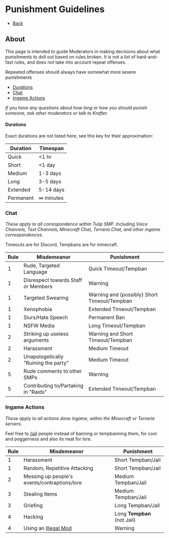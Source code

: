 # Punishment Guidelines

- [Back](/guidelines/)

## About

This page is intended to guide Moderators in making decisions about what punishments to doll out based on rules broken. It is not a list of hard-and-fast rules, and does not take into account repeat offenses.

Repeated offenses should always have somewhat more severe punishments

- [Durations](#durations)
- [Chat](#chat)
- [Ingame Actions](#ingame-actions)


*If you have any questions about how long or how you should punish someone, ask other moderators or talk to Krafter.*


#### Durations

Exact durations are not listed  here, see this key for their approximation:

Duration | Timespan
---------|---------
Quick    | <1 hr
Short    | <1 day
Medium   | 1-3 days
Long     | 3-5 days
Extended | 5-14 days
Permanent| ∞ minutes


### Chat

*These apply to all correspondence within Tulip SMP. Including Voice Channels, Text Channels, Minecraft Chat, Terraria Chat, and other ingame correspondences.*

Timeouts are for Discord, Tempbans are for minecraft.

Rule | Misdemeanor | Punishment
-----|-------------|-----------
1 | Rude, Targeted Language | Quick Timeout/Tempban
1 | Disrespect towards Staff or Members | Warning
1 | Targeted Swearing | Warning and (possibly) Short Timeout/Tempban
1 | Xenophobia | Extended Timeout/Tempban
1 | Slurs/Hate Speech | Permanent Ban
1 | NSFW Media | Long Timeout/Tempban
2 | Striking up useless arguments | Warning and Short Timeout/Tempban
2 | Harassment | Medium Timeout
2 | Unapologetically "Ruining the party" | Medium Timeout
5 | Rude comments to other SMPs | Warning
5 | Contributing to/Partaking in "Raids" | Extended Timeout/Tempban

### Ingame Actions

*These apply to all actions done ingame, within the Minecraft or Terraria servers.*

Feel free to [/jail](/docs/commands/#togglejail) people instead of banning or tempbanning them, for cool and poggerness and also its neat for lore.

Rule | Misdemeanor | Punishment
-----|-------------|-----------
1 | Harassment | Short Tempban/Jail
1 | Random, Repetitive Attacking | Short Tempban/Jail
2 | Messing up people's events/contraptions/lore | Medium Tempban/Jail
3 | Stealing Items | Medium Tempban/Jail
3 | Griefing | Long Tempban/Jail
4 | Hacking | Long **Tempban** (not Jail)
4 | Using an [Illegal Mod](/guidelines/client-mods) | Warning

